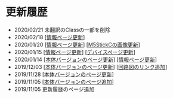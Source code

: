 # 更新履歴

- 2020/02/21 未翻訳のClassの一部を削除
- 2020/02/18 [[情報ページ更新](../info/)]
- 2020/01/20 [[情報ページ更新](../info/)] [[M5StickCの画像更新](../)]
- 2020/01/15 [[情報ページ更新](../info/)] [[デバイスページ更新](../device/)]
- 2020/01/14 [[本体バージョンのページ更新](../version/)] [[情報ページ更新](../info/)]
- 2019/12/03 [[本体バージョンのページ更新](../version/)] [[回路図のリンク追加](../)]
- 2019/11/28 [[本体バージョンのページ更新](../version/)]
- 2019/11/05 [[本体バージョンのページ追加](../version/)]
- 2019/11/05 更新履歴のページ追加
